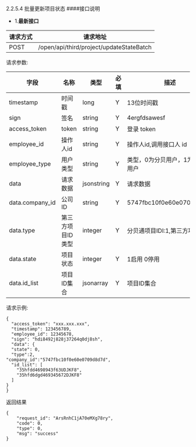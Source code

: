 2.2.5.4 批量更新项目状态
####接口说明
- 1.**最新接口**


请求方式|请求地址
----|---
POST|/open/api/third/project/updateStateBatch


请求参数:

字段|名称|类型|必填|描述
-----|-----|----|----|----
timestamp|时间戳 |long |Y|13位时间戳
sign|签名 |string |Y|4ergfdsawesf
access\_token|token | string |Y|登录 token
employee\_id| 操作人id|string |Y|操作人id,调用接口人 id
employee\_type| 用户类型|string|Y|类型，0为分贝用户，1为第三方用户
data |请求数据| jsonstring |Y|请求数据
data.company_id|公司ID|string|Y|5747fbc10f0e60e0709d8d7d
data.type|第三方项目ID类型|integer |Y|分贝通项目IDI:1,第三方项目ID:2
data.state|项目状态| integer |Y| 1启用 0停用
data.id_list|项目ID集合| jsonarray |Y| 项目ID集合


 请求示例:
 
 ```
{
  "access_token": "xxx.xxx.xxx",
  "timestamp": 123456789,
  "employee_id": 12345678,
  "sign": "hdi8492j828j37264q0dj8sh",
  "data": {
  "state": 0, 
  "type":2,
"company_id":"5747fbc10f0e60e0709d8d7d",
  "id_list": [
    "35hfdd4698943f63UDJKF8",
    "35hfd6dgd469345672DJKF8"
  ]
}
}
```

返回结果

```
{
    "request_id": "ArsRnhC1jA70eMXg78ry",
    "code": 0,
    "type": 0,
    "msg": "success"
}
```

